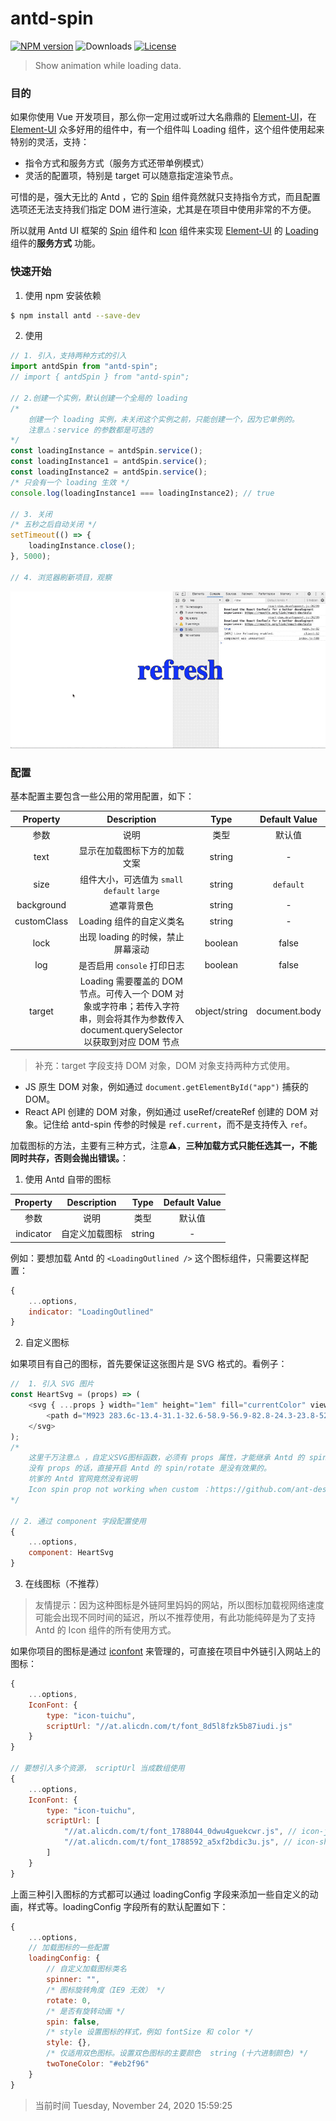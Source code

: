 # antd-spin

[![NPM version](https://img.shields.io/npm/v/antd-spin)](https://www.npmjs.com/package/antd-spin)
![Downloads](https://img.shields.io/npm/dw/antd-spin)
[![License](https://img.shields.io/npm/l/antd-spin)](./LICENSE)

> Show animation while loading data.

### 目的

如果你使用 Vue 开发项目，那么你一定用过或听过大名鼎鼎的 [Element-UI](https://element.eleme.cn/#/zh-CN/component/installation)，在 [Element-UI](https://element.eleme.cn/#/zh-CN/component/installation) 众多好用的组件中，有一个组件叫 Loading 组件，这个组件使用起来特别的灵活，支持：

- 指令方式和服务方式（服务方式还带单例模式）
- 灵活的配置项，特别是 target 可以随意指定渲染节点。

可惜的是，强大无比的 Antd ，它的 [Spin](https://ant.design/components/spin-cn/) 组件竟然就只支持指令方式，而且配置选项还无法支持我们指定 DOM 进行渲染，尤其是在项目中使用非常的不方便。

所以就用 Antd UI 框架的 [Spin](https://ant.design/components/spin-cn/) 组件和 [Icon](https://ant.design/components/icon-cn/) 组件来实现 [Element-UI](https://element.eleme.cn/#/zh-CN/component/installation) 的 [Loading](https://element.eleme.cn/#/zh-CN/component/loading) 组件的**服务方式** 功能。

### 快速开始

1. 使用 npm 安装依赖

```bash
$ npm install antd --save-dev
```

2. 使用

```js
// 1. 引入，支持两种方式的引入
import antdSpin from "antd-spin";
// import { antdSpin } from "antd-spin";

// 2.创建一个实例，默认创建一个全局的 loading
/* 
    创建一个 loading 实例，未关闭这个实例之前，只能创建一个，因为它单例的。
    注意⚠️：service 的参数都是可选的
*/
const loadingInstance = antdSpin.service();
const loadingInstance1 = antdSpin.service();
const loadingInstance2 = antdSpin.service();
/* 只会有一个 loading 生效 */
console.log(loadingInstance1 === loadingInstance2); // true

// 3. 关闭
/* 五秒之后自动关闭 */
setTimeout(() => {
    loadingInstance.close();
}, 5000);

// 4. 浏览器刷新项目，观察
```

![singleton-mode](./img/singleton-mode.gif)

### 配置

基本配置主要包含一些公用的常用配置，如下：

| Property | Description | Type | Default Value|
| :---: | :---: | :---: | :---: |
| 参数 | 说明 | 类型 | 默认值 |
| text | 显示在加载图标下方的加载文案 | string | - |
| size | 组件大小，可选值为 `small` `default` `large` | string | `default` |
| background | 遮罩背景色 | string | - |
| customClass | Loading 组件的自定义类名 | string | - |
| lock | 出现 loading 的时候，禁止屏幕滚动 | boolean | false |
| log | 是否启用 `console` 打印日志 | boolean | false |
| target | Loading 需要覆盖的 DOM 节点。可传入一个 DOM 对象或字符串；若传入字符串，则会将其作为参数传入 document.querySelector 以获取到对应 DOM 节点 | object/string | document.body |

> 补充：target 字段支持 DOM 对象，DOM 对象支持两种方式使用。
- JS 原生 DOM 对象，例如通过 `document.getElementById("app")` 捕获的 DOM。
- React API 创建的 DOM 对象，例如通过 useRef/createRef 创建的 DOM 对象。记住给 antd-spin 传参的时候是 `ref.current`，而不是支持传入 `ref`。

加载图标的方法，主要有三种方式，注意⚠️，**三种加载方式只能任选其一，不能同时共存，否则会抛出错误。**：

1. 使用 Antd 自带的图标

| Property | Description | Type | Default Value|
| :---: | :---: | :---: | :---: |
| 参数 | 说明 | 类型 | 默认值 |
| indicator | 自定义加载图标 | string | - |

例如：要想加载 Antd 的 `<LoadingOutlined />` 这个图标组件，只需要这样配置：

```js
{
    ...options,
    indicator: "LoadingOutlined"
}
```
2. 自定义图标

如果项目有自己的图标，首先要保证这张图片是 SVG 格式的。看例子：

```js
//  1. 引入 SVG 图片
const HeartSvg = (props) => (
    <svg { ...props } width="1em" height="1em" fill="currentColor" viewBox="0 0 1024 1024">
        <path d="M923 283.6c-13.4-31.1-32.6-58.9-56.9-82.8-24.3-23.8-52.5-42.4-84-55.5-32.5-13.5-66.9-20.3-102.4-20.3-49.3 0-97.4 13.5-139.2 39-10 6.1-19.5 12.8-28.5 20.1-9-7.3-18.5-14-28.5-20.1-41.8-25.5-89.9-39-139.2-39-35.5 0-69.9 6.8-102.4 20.3-31.4 13-59.7 31.7-84 55.5-24.4 23.9-43.5 51.7-56.9 82.8-13.9 32.3-21 66.6-21 101.9 0 33.3 6.8 68 20.3 103.3 11.3 29.5 27.5 60.1 48.2 91 32.8 48.9 77.9 99.9 133.9 151.6 92.8 85.7 184.7 144.9 188.6 147.3l23.7 15.2c10.5 6.7 24 6.7 34.5 0l23.7-15.2c3.9-2.5 95.7-61.6 188.6-147.3 56-51.7 101.1-102.7 133.9-151.6 20.7-30.9 37-61.5 48.2-91 13.5-35.3 20.3-70 20.3-103.3 0.1-35.3-7-69.6-20.9-101.9z" />
    </svg>
);
/* 
    这里千万注意⚠️ ，自定义SVG图标函数，必须有 props 属性，才能继承 Antd 的 spin（动画） rotate（旋转）等属性。
    没有 props 的话，直接开启 Antd 的 spin/rotate 是没有效果的。
    坑爹的 Antd 官网竟然没有说明
    Icon spin prop not working when custom ：https://github.com/ant-design/ant-design-icons/issues/270
*/

// 2. 通过 component 字段配置使用
{
    ...options,
    component: HeartSvg
}
```

3. 在线图标（不推荐）

> 友情提示：因为这种图标是外链阿里妈妈的网站，所以图标加载视网络速度可能会出现不同时间的延迟，所以不推荐使用，有此功能纯碎是为了支持 Antd 的 Icon 组件的所有使用方式。

如果你项目的图标是通过 [iconfont](https://www.iconfont.cn/) 来管理的，可直接在项目中外链引入网站上的图标：

```js
{
    ...options,
    IconFont: {
        type: "icon-tuichu",
        scriptUrl: "//at.alicdn.com/t/font_8d5l8fzk5b87iudi.js"
    }
}

// 要想引入多个资源， scriptUrl 当成数组使用
{
    ...options,
    IconFont: {
        type: "icon-tuichu",
        scriptUrl: [
            "//at.alicdn.com/t/font_1788044_0dwu4guekcwr.js", // icon-javascript, icon-java, icon-shoppingcart (overrided)
            "//at.alicdn.com/t/font_1788592_a5xf2bdic3u.js", // icon-shoppingcart, icon-python
        ]
    }
}

```

上面三种引入图标的方式都可以通过 loadingConfig 字段来添加一些自定义的动画，样式等。loadingConfig 字段所有的默认配置如下：

```js
{
    ...options,
    // 加载图标的一些配置
    loadingConfig: {
        // 自定义加载图标类名
        spinner: "",
        /* 图标旋转角度（IE9 无效） */
        rotate: 0,
        /* 是否有旋转动画 */
        spin: false,
        /* style 设置图标的样式，例如 fontSize 和 color */
        style: {},
        /* 仅适用双色图标。设置双色图标的主要颜色	string (十六进制颜色) */
        twoToneColor: "#eb2f96"
    }
}
```

> 当前时间 Tuesday, November 24, 2020 15:59:25 